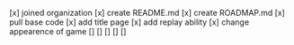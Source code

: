 [x] joined organization
[x] create README.md
[x] create ROADMAP.md
[x] pull base code
[x] add title page
[x] add replay ability
[x] change appearence of game
[]
[]
[]
[]
[]
